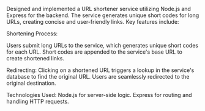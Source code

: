 Designed and implemented a URL shortener service utilizing Node.js and Express for the backend. The service generates unique short codes for long URLs, creating concise and user-friendly links. Key features include:

Shortening Process:

Users submit long URLs to the service, which generates unique short codes for each URL.
Short codes are appended to the service's base URL to create shortened links.

Redirecting:
Clicking on a shortened URL triggers a lookup in the service's database to find the original URL.
Users are seamlessly redirected to the original destination.

Technologies Used:
Node.js for server-side logic.
Express for routing and handling HTTP requests.
